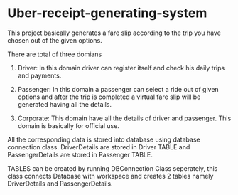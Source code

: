 # Uber-receipt-generating-system
This project basically generates a fare slip according to the trip you have chosen out of the given options. 

There are total of three domians 
1. Driver: In this domain driver can register itself and check his daily trips and payments.

2. Passenger: In this domain a passenger can select a ride out of given options and after the trip is completed a virtual fare slip will be generated having all the details. 

3. Corporate: This domain have all the details of driver and passenger. This domain is basically for official use.

All the corresponding data is stored into database using database connection class.
DriverDetails are stored in Driver TABLE and PassengerDetails are stored in Passenger TABLE.

TABLES can be created by running DBConnection Class seperately, this class connects Database with workspace and creates 2 tables namely DriverDetails and PassengerDetails.